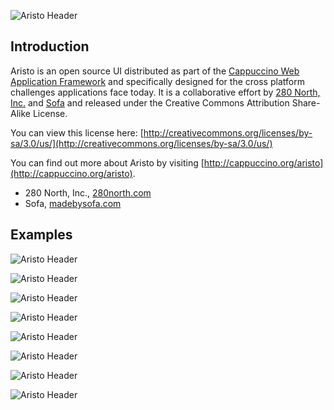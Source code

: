 ![Aristo Header](http://cappuccino.org/aristo/Examples/Aristo-Header.png)

Introduction
------------

Aristo is an open source UI distributed as part of the [Cappuccino Web Application Framework](http://cappuccino.org)
and specifically designed for the cross platform challenges applications face today.
It is a collaborative effort by [280 North, Inc.](http://280north.com/) and [Sofa](http://www.madebysofa.com/)
and released under the Creative Commons Attribution Share-Alike License.

You can view this license here: [http://creativecommons.org/licenses/by-sa/3.0/us/](http://creativecommons.org/licenses/by-sa/3.0/us/)

You can find out more about Aristo by visiting [http://cappuccino.org/aristo](http://cappuccino.org/aristo).

* 280 North, Inc., [280north.com](http://280north.com)
* Sofa, [madebysofa.com](http://madebysofa.com/)

Examples
--------

![Aristo Header](http://cappuccino.org/aristo/Examples/Aristo-Buttons.png)

![Aristo Header](http://cappuccino.org/aristo/Examples/Aristo-Check-Boxes.png)

![Aristo Header](http://cappuccino.org/aristo/Examples/Aristo-Menus.png)

![Aristo Header](http://cappuccino.org/aristo/Examples/Aristo-Horizontal-Scrollbars.png)

![Aristo Header](http://cappuccino.org/aristo/Examples/Aristo-Pop-Up-Buttons.png)

![Aristo Header](http://cappuccino.org/aristo/Examples/Aristo-Radios.png)

![Aristo Header](http://cappuccino.org/aristo/Examples/Aristo-Segmented-Controls.png)

![Aristo Header](http://cappuccino.org/aristo/Examples/Aristo-Sliders.png)
